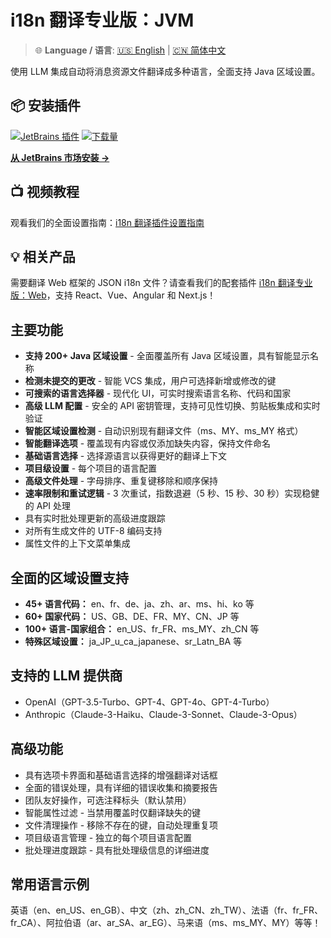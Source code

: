 # i18n 翻译专业版：JVM

> 🌐 **Language / 语言**: [🇺🇸 English](description.md) | [🇨🇳 简体中文](description.zh.md)

使用 LLM 集成自动将消息资源文件翻译成多种语言，全面支持 Java 区域设置。

## 📦 安装插件

[![JetBrains 插件](https://img.shields.io/jetbrains/plugin/v/27856-i18n-translate-pro-jvm.svg)](https://plugins.jetbrains.com/plugin/27856-i18n-translate-pro-jvm)
[![下载量](https://img.shields.io/jetbrains/plugin/d/27856-i18n-translate-pro-jvm.svg)](https://plugins.jetbrains.com/plugin/27856-i18n-translate-pro-jvm)

**[从 JetBrains 市场安装 →](https://plugins.jetbrains.com/plugin/27856-i18n-translate-pro-jvm)**

## 📺 视频教程

观看我们的全面设置指南：[i18n 翻译插件设置指南](https://youtu.be/eUKpTmiWATU)

## 💡 相关产品

需要翻译 Web 框架的 JSON i18n 文件？请查看我们的配套插件 [i18n 翻译专业版：Web](https://plugins.jetbrains.com/plugin/28020-i18n-translate-pro-web)，支持 React、Vue、Angular 和 Next.js！

## 主要功能

- **支持 200+ Java 区域设置** - 全面覆盖所有 Java 区域设置，具有智能显示名称
- **检测未提交的更改** - 智能 VCS 集成，用户可选择新增或修改的键
- **可搜索的语言选择器** - 现代化 UI，可实时搜索语言名称、代码和国家
- **高级 LLM 配置** - 安全的 API 密钥管理，支持可见性切换、剪贴板集成和实时验证
- **智能区域设置检测** - 自动识别现有翻译文件（ms、MY、ms_MY 格式）
- **智能翻译选项** - 覆盖现有内容或仅添加缺失内容，保持文件命名
- **基础语言选择** - 选择源语言以获得更好的翻译上下文
- **项目级设置** - 每个项目的语言配置
- **高级文件处理** - 字母排序、重复键移除和顺序保持
- **速率限制和重试逻辑** - 3 次重试，指数退避（5 秒、15 秒、30 秒）实现稳健的 API 处理
- 具有实时批处理更新的高级进度跟踪
- 对所有生成文件的 UTF-8 编码支持
- 属性文件的上下文菜单集成

## 全面的区域设置支持

- **45+ 语言代码：** en、fr、de、ja、zh、ar、ms、hi、ko 等
- **60+ 国家代码：** US、GB、DE、FR、MY、CN、JP 等
- **100+ 语言-国家组合：** en_US、fr_FR、ms_MY、zh_CN 等
- **特殊区域设置：** ja_JP_u_ca_japanese、sr_Latn_BA 等

## 支持的 LLM 提供商

- OpenAI（GPT-3.5-Turbo、GPT-4、GPT-4o、GPT-4-Turbo）
- Anthropic（Claude-3-Haiku、Claude-3-Sonnet、Claude-3-Opus）

## 高级功能

- 具有选项卡界面和基础语言选择的增强翻译对话框
- 全面的错误处理，具有详细的错误收集和摘要报告
- 团队友好操作，可选注释标头（默认禁用）
- 智能属性过滤 - 当禁用覆盖时仅翻译缺失的键
- 文件清理操作 - 移除不存在的键，自动处理重复项
- 项目级语言管理 - 独立的每个项目语言配置
- 批处理进度跟踪 - 具有批处理级信息的详细进度

## 常用语言示例

英语（en、en_US、en_GB）、中文（zh、zh_CN、zh_TW）、法语（fr、fr_FR、fr_CA）、阿拉伯语（ar、ar_SA、ar_EG）、马来语（ms、ms_MY、MY）等等！